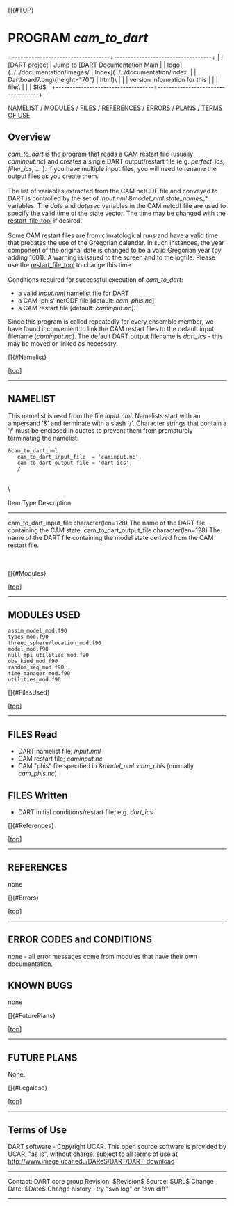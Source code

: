 []{#TOP}

PROGRAM *cam\_to\_dart*
=======================

+-----------------------------------+-----------------------------------+
| ![DART project                    | Jump to [DART Documentation Main  |
| logo](../../documentation/images/ | Index](../../documentation/index. |
| Dartboard7.png){height="70"}      | html)\                            |
|                                   | version information for this      |
|                                   | file:\                            |
|                                   | \$Id\$                            |
+-----------------------------------+-----------------------------------+

[NAMELIST](#Namelist) / [MODULES](#Modules) / [FILES](#FilesUsed) /
[REFERENCES](#References) / [ERRORS](#Errors) / [PLANS](#FuturePlans) /
[TERMS OF USE](#Legalese)

Overview
--------

*cam\_to\_dart* is the program that reads a CAM restart file (usually
*caminput.nc*) and creates a single DART output/restart file (e.g.
*perfect\_ics, filter\_ics, ...* ). If you have multiple input files,
you will need to rename the output files as you create them.\
\
The list of variables extracted from the CAM netCDF file and conveyed to
DART is controlled by the set of *input.nml*
*&model\_nml:state\_names\_\** variables. The *date* and *datesec*
variables in the CAM netcdf file are used to specify the valid time of
the state vector. The time may be changed with the
[restart\_file\_tool](../../assimilation_code/programs/restart_file_tool/restart_file_tool.html)
if desired.\
\
Some CAM restart files are from climatological runs and have a valid
time that predates the use of the Gregorian calendar. In such instances,
the year component of the original date is changed to be a valid
Gregorian year (by adding 1601). A warning is issued to the screen and
to the logfile. Please use the
[restart\_file\_tool](../../assimilation_code/programs/restart_file_tool/restart_file_tool.html)
to change this time.\
\
Conditions required for successful execution of *cam\_to\_dart*:

-   a valid *input.nml* namelist file for DART
-   a CAM 'phis' netCDF file \[default: *cam\_phis.nc*\]
-   a CAM restart file \[default: *caminput.nc*\].

Since this program is called repeatedly for every ensemble member, we
have found it convenient to link the CAM restart files to the default
input filename (*caminput.nc*). The default DART output filename is
*dart\_ics* - this may be moved or linked as necessary.

[]{#Namelist}

<div class="top">

\[[top](#)\]

</div>

------------------------------------------------------------------------

NAMELIST
--------

This namelist is read from the file *input.nml*. Namelists start with an
ampersand '&' and terminate with a slash '/'. Character strings that
contain a '/' must be enclosed in quotes to prevent them from
prematurely terminating the namelist.

<div class="namelist">

    &cam_to_dart_nml
       cam_to_dart_input_file  = 'caminput.nc',
       cam_to_dart_output_file = 'dart_ics', 
       /

</div>

\
\

<div>

  Item                          Type                 Description
  ----------------------------- -------------------- -----------------------------------------------------------------------------------------
  cam\_to\_dart\_input\_file    character(len=128)   The name of the DART file containing the CAM state.
  cam\_to\_dart\_output\_file   character(len=128)   The name of the DART file containing the model state derived from the CAM restart file.

</div>

\
\
[]{#Modules}

<div class="top">

\[[top](#)\]

</div>

------------------------------------------------------------------------

MODULES USED
------------

    assim_model_mod.f90
    types_mod.f90
    threed_sphere/location_mod.f90
    model_mod.f90
    null_mpi_utilities_mod.f90
    obs_kind_mod.f90
    random_seq_mod.f90
    time_manager_mod.f90
    utilities_mod.f90

[]{#FilesUsed}

<div class="top">

\[[top](#)\]

</div>

------------------------------------------------------------------------

FILES Read
----------

-   DART namelist file; *input.nml*
-   CAM restart file; *caminput.nc*
-   CAM "phis" file specified in *&model\_nml::cam\_phis* (normally
    *cam\_phis.nc*)

FILES Written
-------------

-   DART initial conditions/restart file; e.g. *dart\_ics*

[]{#References}

<div class="top">

\[[top](#)\]

</div>

------------------------------------------------------------------------

REFERENCES
----------

none

[]{#Errors}

<div class="top">

\[[top](#)\]

</div>

------------------------------------------------------------------------

ERROR CODES and CONDITIONS
--------------------------

none - all error messages come from modules that have their own
documentation.

KNOWN BUGS
----------

none

[]{#FuturePlans}

<div class="top">

\[[top](#)\]

</div>

------------------------------------------------------------------------

FUTURE PLANS
------------

None.

[]{#Legalese}

<div class="top">

\[[top](#)\]

</div>

------------------------------------------------------------------------

Terms of Use
------------

DART software - Copyright UCAR. This open source software is provided by
UCAR, "as is", without charge, subject to all terms of use at
<http://www.image.ucar.edu/DAReS/DART/DART_download>

  ------------------ -----------------------------
  Contact:           DART core group
  Revision:          \$Revision\$
  Source:            \$URL\$
  Change Date:       \$Date\$
  Change history:    try "svn log" or "svn diff"
  ------------------ -----------------------------


